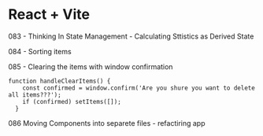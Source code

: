 # React + Vite

083 - Thinking In State Management - Calculating Sttistics as Derived State

084 - Sorting items

085 - Clearing the items with window confirmation

    function handleClearItems() {
        const confirmed = window.confirm('Are you shure you want to delete all items???');
        if (confirmed) setItems([]);
      }

086 Moving Components into separete files - refactiring app
